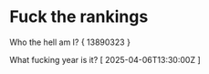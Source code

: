 # Fuck the rankings

Who the hell am I?
{ 13890323 }

What fucking year is it?
[ 2025-04-06T13:30:00Z ]
